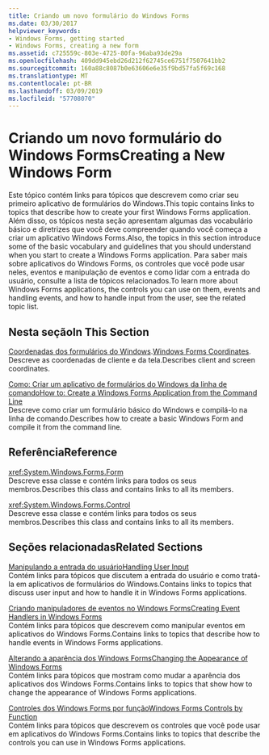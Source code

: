 ```yaml
---
title: Criando um novo formulário do Windows Forms
ms.date: 03/30/2017
helpviewer_keywords:
- Windows Forms, getting started
- Windows Forms, creating a new form
ms.assetid: c725559c-803e-4725-80fa-96aba93de29a
ms.openlocfilehash: 409dd945ebd26d212f62745ce6751f7507641bb2
ms.sourcegitcommit: 160a88c8087b0e63606e6e35f9bd57fa5f69c168
ms.translationtype: MT
ms.contentlocale: pt-BR
ms.lasthandoff: 03/09/2019
ms.locfileid: "57708070"
---
```

# <a name="creating-a-new-windows-form"></a><span data-ttu-id="788b9-102">Criando um novo formulário do Windows Forms</span><span class="sxs-lookup"><span data-stu-id="788b9-102">Creating a New Windows Form</span></span>
<span data-ttu-id="788b9-103">Este tópico contém links para tópicos que descrevem como criar seu primeiro aplicativo de formulários do Windows.</span><span class="sxs-lookup"><span data-stu-id="788b9-103">This topic contains links to topics that describe how to create your first Windows Forms application.</span></span> <span data-ttu-id="788b9-104">Além disso, os tópicos nesta seção apresentam algumas das vocabulário básico e diretrizes que você deve compreender quando você começa a criar um aplicativo Windows Forms.</span><span class="sxs-lookup"><span data-stu-id="788b9-104">Also, the topics in this section introduce some of the basic vocabulary and guidelines that you should understand when you start to create a Windows Forms application.</span></span> <span data-ttu-id="788b9-105">Para saber mais sobre aplicativos do Windows Forms, os controles que você pode usar neles, eventos e manipulação de eventos e como lidar com a entrada do usuário, consulte a lista de tópicos relacionados.</span><span class="sxs-lookup"><span data-stu-id="788b9-105">To learn more about Windows Forms applications, the controls you can use on them, events and handling events, and how to handle input from the user, see the related topic list.</span></span>  
  
## <a name="in-this-section"></a><span data-ttu-id="788b9-106">Nesta seção</span><span class="sxs-lookup"><span data-stu-id="788b9-106">In This Section</span></span>  
 <span data-ttu-id="788b9-107">[Coordenadas dos formulários do Windows](windows-forms-coordinates.md).</span><span class="sxs-lookup"><span data-stu-id="788b9-107">[Windows Forms Coordinates](windows-forms-coordinates.md).</span></span>  
 <span data-ttu-id="788b9-108">Descreve as coordenadas de cliente e da tela.</span><span class="sxs-lookup"><span data-stu-id="788b9-108">Describes client and screen coordinates.</span></span>  
  
 [<span data-ttu-id="788b9-109">Como: Criar um aplicativo de formulários do Windows da linha de comando</span><span class="sxs-lookup"><span data-stu-id="788b9-109">How to: Create a Windows Forms Application from the Command Line</span></span>](how-to-create-a-windows-forms-application-from-the-command-line.md)  
 <span data-ttu-id="788b9-110">Descreve como criar um formulário básico do Windows e compilá-lo na linha de comando.</span><span class="sxs-lookup"><span data-stu-id="788b9-110">Describes how to create a basic Windows Form and compile it from the command line.</span></span>  
  
## <a name="reference"></a><span data-ttu-id="788b9-111">Referência</span><span class="sxs-lookup"><span data-stu-id="788b9-111">Reference</span></span>  
 <xref:System.Windows.Forms.Form>  
 <span data-ttu-id="788b9-112">Descreve essa classe e contém links para todos os seus membros.</span><span class="sxs-lookup"><span data-stu-id="788b9-112">Describes this class and contains links to all its members.</span></span>  
  
 <xref:System.Windows.Forms.Control>  
 <span data-ttu-id="788b9-113">Descreve essa classe e contém links para todos os seus membros.</span><span class="sxs-lookup"><span data-stu-id="788b9-113">Describes this class and contains links to all its members.</span></span>  
  
## <a name="related-sections"></a><span data-ttu-id="788b9-114">Seções relacionadas</span><span class="sxs-lookup"><span data-stu-id="788b9-114">Related Sections</span></span>  
 [<span data-ttu-id="788b9-115">Manipulando a entrada do usuário</span><span class="sxs-lookup"><span data-stu-id="788b9-115">Handling User Input</span></span>](./controls/handling-user-input.md)  
 <span data-ttu-id="788b9-116">Contém links para tópicos que discutem a entrada do usuário e como tratá-la em aplicativos de formulários do Windows.</span><span class="sxs-lookup"><span data-stu-id="788b9-116">Contains links to topics that discuss user input and how to handle it in Windows Forms applications.</span></span>  
  
 [<span data-ttu-id="788b9-117">Criando manipuladores de eventos no Windows Forms</span><span class="sxs-lookup"><span data-stu-id="788b9-117">Creating Event Handlers in Windows Forms</span></span>](creating-event-handlers-in-windows-forms.md)  
 <span data-ttu-id="788b9-118">Contém links para tópicos que descrevem como manipular eventos em aplicativos do Windows Forms.</span><span class="sxs-lookup"><span data-stu-id="788b9-118">Contains links to topics that describe how to handle events in Windows Forms applications.</span></span>  
  
 [<span data-ttu-id="788b9-119">Alterando a aparência dos Windows Forms</span><span class="sxs-lookup"><span data-stu-id="788b9-119">Changing the Appearance of Windows Forms</span></span>](changing-the-appearance-of-windows-forms.md)  
 <span data-ttu-id="788b9-120">Contém links para tópicos que mostram como mudar a aparência dos aplicativos dos Windows Forms.</span><span class="sxs-lookup"><span data-stu-id="788b9-120">Contains links to topics that show how to change the appearance of Windows Forms applications.</span></span>  
  
 [<span data-ttu-id="788b9-121">Controles dos Windows Forms por função</span><span class="sxs-lookup"><span data-stu-id="788b9-121">Windows Forms Controls by Function</span></span>](./controls/windows-forms-controls-by-function.md)  
 <span data-ttu-id="788b9-122">Contém links para tópicos que descrevem os controles que você pode usar em aplicativos do Windows Forms.</span><span class="sxs-lookup"><span data-stu-id="788b9-122">Contains links to topics that describe the controls you can use in Windows Forms applications.</span></span>

